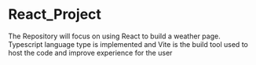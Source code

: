 # React_Project

The Repository will focus on using React to build a weather page. Typescript language type is implemented and Vite is the build tool used to host the code and improve experience for the user
